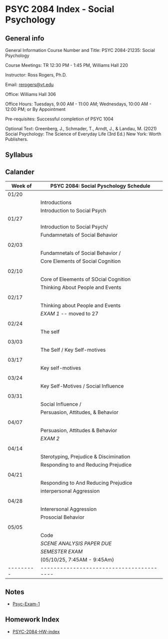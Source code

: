 # PSYC 2084 Index - Social Psychology 

## General info 
General Information
Course Number and Title: PSYC 2084-21235: Social Psychology

Course Meetings: TR 12:30 PM - 1:45 PM, Williams Hall 220 

Instructor: Ross Rogers, Ph.D.

Email: rerogers@vt.edu

Office: Williams Hall 306

Office Hours: Tuesdays, 9:00 AM - 11:00 AM; Wednesdays, 10:00 AM - 12:00 PM; or By Appointment

Pre-requisites: Successful completion of PSYC 1004

Optional Text: Greenberg, J., Schmader, T., Arndt, J., & Landau, M. (2021) Social Psychology: The Science of Everyday Life (3rd Ed.) New York: Worth Publishers.

## Syllabus 


## Calander 

| Week of | PSYC 2084: Social Pyschology Schedule  |
|---------|----------------------------------------|
| 01/20   |                                        |
|         | Introductions                          |
|         | Introduction to Social Psych           |
| 01/27   |                                        |
|         | Introduction to Social Psych/          |
|         | Fundamnetals of Social Behavior        |
|         |                                        |
| 02/03   |                                        |
|         | Fundamnetals of Social Behavior /      |
|         | Core Elements of Social Cognition      |
|         |                                        |
| 02/10   |                                        |
|         | Core of Eleements of SOcial Cognition  |
|         | Thinking About People and Events       |
|         |                                        |
| 02/17   |                                        |
|         | Thinking about People and Events       |
|         | *EXAM 1* -- moved to 27                |
|         |                                        |
| 02/24   |                                        |
|         | The self                               |
|         |                                        |
| 03/03   |                                        |
|         | The Self / Key Self-motives            |
|         |                                        |
| 03/17   |                                        |
|         | Key self-motives                       |
|         |                                        |
| 03/24   |                                        |
|         | Key Self-Motives / Social Influence    |
|         |                                        |
| 03/31   |                                        |
|         | Social Influence /                     |
|         | Persuasion, Attitudes, & Behavior      |
|         |                                        |
| 04/07   |                                        |
|         | Persuasion, Attitudes & Behavior       |
|         | *EXAM 2*                               |
|         |                                        |
| 04/14   |                                        |
|         | Sterotyping, Prejudice & Discimination |
|         | Responding to and Reducing Prejudice   |
|         |                                        |
| 04/21   |                                        |
|         | Responding to And Reducing Prejudice   |
|         | interpersonal Aggression               |
|         |                                        |
| 04/28   |                                        |
|         | Interersonal Aggression                |
|         | Prosocial Behavior                     |
|         |                                        |
| 05/05   |                                        |
|         | Code                                   |
|         | *SCENE ANALYSIS PAPER DUE*             |
|         | *SEMESTER EXAM*                        |
|         | (05/10/25, 7:45AM - 9:45Am)            |
|---------|----------------------------------------|

## Notes 
- [Psyc-Exam-1](Psyc-Exam-1)

## Homework Index 
- [PSYC-2084-HW-index](HW/PSYC-2084-HW-index)
